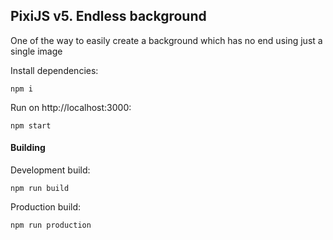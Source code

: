 ## PixiJS v5. Endless background

One of the way to easily create a background which has no end using just a single image

Install dependencies:
```
npm i
```

Run on http://localhost:3000:
```
npm start
```

#### Building

Development build:
```
npm run build
```

Production build:
```
npm run production
```